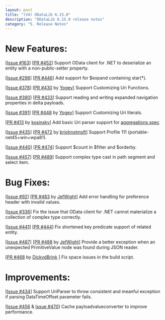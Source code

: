 ```yaml
---
layout: post
title: "(V4) ODataLib 6.15.0"
description: "ODataLib 6.15.0 release notes"
category: "5. Release Notes"
---
```


# New Features: #

[[Issue #163](https://github.com/OData/odata.net/issues/163)] [[PR #452](https://github.com/OData/odata.net/pull/452)] Support OData client for .NET to deserialize an entity with a non-public-setter property.

[[Issue #298]( https://github.com/OData/odata.net/issues/298)] [[PR #446](https://github.com/OData/odata.net/pull/446)] Add support for $expand containing star(*).

[[Issue #378](https://github.com/OData/odata.net/issues/378)] [[PR #430](https://github.com/OData/odata.net/pull/430) by [Yogev]( https://github.com/YogiBear52)] Support Customizing Uri Functions.
 
[[Issue #390]( https://github.com/OData/odata.net/issues/390)] [[PR #433](https://github.com/OData/odata.net/pull/433)] Support reading and writing expanded navigation properties in delta payloads.

[[Issue #391](https://github.com/OData/odata.net/issues/391)] [[PR #448](https://github.com/OData/odata.net/pull/448) by [Yogev]( https://github.com/YogiBear52)]  Support Customizing Uri literals.

[[PR #413](https://github.com/OData/odata.net/pull/413) by [kosinsky](https://github.com/kosinsky)] Add basic Uri parser support for [aggregations spec](http://docs.oasis-open.org/odata/odata-data-aggregation-ext/v4.0/odata-data-aggregation-ext-v4.0.html)

[[Issue #435]( https://github.com/OData/odata.net/issues/435)] [[PR #472]( https://github.com/OData/odata.net/pull/472) by [brjohnstmsft](https://github.com/brjohnstmsft)] Support Profile 111 (portable-net45+win+wpa81).

[[Issue #440](https://github.com/OData/odata.net/issues/440)] [[PR #474](https://github.com/OData/odata.net/pull/474)] Support $count in $filter and $orderby.

[[Issue #457](https://github.com/OData/odata.net/issues/457)] [[PR #489](https://github.com/OData/odata.net/pull/489)] Support complex type cast in path segment and select item.

# Bug Fixes: #

[[Issue #92](https://github.com/OData/odata.net/issues/92)] [[PR #483](https://github.com/OData/odata.net/pull/483) by [JefWight](https://github.com/JefWight)] Add error handling for preference header with invalid values.

[[Issue #336](https://github.com/OData/odata.net/issues/336)] Fix the issue that OData client for .NET cannot materialize a collection of complex type correctly.

[[Issue #441](https://github.com/OData/odata.net/issues/441)] [[PR #444](https://github.com/OData/odata.net/pull/444)] Fix shortened key predicate support of related entity.

[[Issue #487](https://github.com/OData/odata.net/issues/487)] [[PR #488](https://github.com/OData/odata.net/pull/488) by [JefWight](https://github.com/JefWight)] Provide a better exception when an unexpected PrimitiveValue node was found during JSON reader.

[[PR #468](https://github.com/OData/odata.net/pull/468) by [DickvdBrink](https://github.com/DickvdBrink) ] Fix space issues in the build script.

# Improvements: #

[[Issue #434](https://github.com/OData/odata.net/issues/434)] Support UriParser to throw consistent and meanful exception if parsing DataTimeOffset parameter fails.

[[Issue #456](https://github.com/OData/odata.net/issues/456) & [Issue #470](https://github.com/OData/odata.net/issues/470)] Cache payloadvalueconverter to improve performance.

